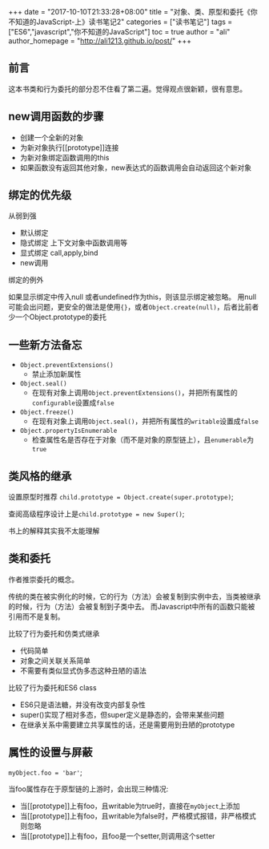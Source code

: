 +++
date = "2017-10-10T21:33:28+08:00"
title = "对象、类、原型和委托《你不知道的JavaScript-上》读书笔记2"
categories = ["读书笔记"]
tags = ["ES6","javascript","你不知道的JavaScript"]
toc = true
author = "ali"
author_homepage =  "http://ali1213.github.io/post/"
+++

## 前言

这本书类和行为委托的部分忍不住看了第二遍。觉得观点很新颖，很有意思。

<!--more-->

## new调用函数的步骤

+ 创建一个全新的对象
+ 为新对象执行[[prototype]]连接
+ 为新对象绑定函数调用的this
+ 如果函数没有返回其他对象，new表达式的函数调用会自动返回这个新对象

## 绑定的优先级

从弱到强

+ 默认绑定
+ 隐式绑定  上下文对象中函数调用等
+ 显式绑定  call,apply,bind
+ new调用

绑定的例外

如果显示绑定中传入null 或者undefined作为this，则该显示绑定被忽略。
用null可能会出问题，更安全的做法是使用`{}`，或者`Object.create(null)`，后者比前者少一个Object.prototype的委托

## 一些新方法备忘

+ `Object.preventExtensions()`
    - 禁止添加新属性
+ `Object.seal()`
    - 在现有对象上调用`Object.preventExtensions()`，并把所有属性的`configurable`设置成`false`
+ `Object.freeze()`
    - 在现有对象上调用`Object.seal()`，并把所有属性的`writable`设置成`false`
+ `Object.propertyIsEnumerable`
    - 检查属性名是否存在于对象（而不是对象的原型链上），且`enumerable`为`true`

## 类风格的继承

设置原型时推荐 `child.prototype = Object.create(super.prototype)`;

查阅高级程序设计上是`child.prototype = new Super()`;

书上的解释其实我不太能理解

## 类和委托

作者推崇委托的概念。

传统的类在被实例化的时候，它的行为（方法）会被复制到实例中去，当类被继承的时候，行为（方法）会被复制到子类中去。
而Javascript中所有的函数只能被引用而不是复制。

比较了行为委托和仿类式继承

+ 代码简单
+ 对象之间关联关系简单
+ 不需要有类似显式伪多态这种丑陋的语法


比较了行为委托和ES6 class

+ ES6只是语法糖，并没有改变内部复杂性
+ super()实现了相对多态，但super定义是静态的，会带来某些问题
+ 在继承关系中需要建立共享属性的话，还是需要用到丑陋的prototype


## 属性的设置与屏蔽

`myObject.foo = 'bar'`;

当foo属性存在于原型链的上游时，会出现三种情况:

+ 当[[prototype]]上有foo，且writable为true时，直接在`myObject`上添加
+ 当[[prototype]]上有foo，且writable为false时，严格模式报错，非严格模式则忽略
+ 当[[prototype]]上有foo，且foo是一个setter,则调用这个setter